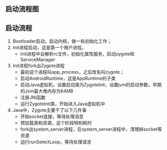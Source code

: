 ## 启动流程图

## 启动流程

1. Bootloader启动，启动内核，做一些初始化工作；
2. Init进程启动，这是第一个用户进程。  
    - Init进程中会解析rc文件，初始化属性服务，启动zygote和ServiceManager
3. Init进程fork出Zygote进程  
    - 最初这个进程叫app_process，之后改名叫zygote；   
    - 启动AndroidRuntime，这是AppRuntime的子类    
    - 启动Java虚拟机，设置启动类为ZygoteInit，设置jvm的启动参数，早期的Jvm最大堆内存为64MB
    - 注册JNI函数 
    - 运行ZygoteInit类，开始进入Java虚拟机中  
4. Java中，Zygote主要干了以下几件事  
    - 开始socket连接，等待处理消息
    - 预加载类和资源，这个阶段特别耗时
    - fork出system_server进程，在system_server进程中，清理掉socket等资源
    - 运行runSelectLoop，等待处理请求
   
